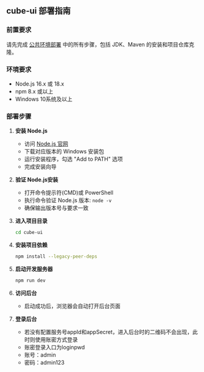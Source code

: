 ## cube-ui 部署指南

### 前置要求
请先完成 [公共环境部署](../common_deployment_guide.md) 中的所有步骤，包括 JDK、Maven 的安装和项目仓库克隆。

### 环境要求
- Node.js 16.x 或 18.x
- npm 8.x 或以上
- Windows 10系统及以上

### 部署步骤
1. **安装 Node.js**
   - 访问 [Node.js 官网](https://nodejs.org/)
   - 下载对应版本的 Windows 安装包
   - 运行安装程序，勾选 "Add to PATH" 选项
   - 完成安装向导

2. **验证 Node.js安装**
   - 打开命令提示符(CMD)或 PowerShell
   - 执行命令验证 Node.js 版本: `node -v`
   - 确保输出版本号与要求一致

3. **进入项目目录**
   ```bash
   cd cube-ui
   ```

4. **安装项目依赖**
   ```bash
   npm install --legacy-peer-deps
   ```

5. **启动开发服务器**
   ```bash
   npm run dev
   ```

6. **访问后台**
   - 启动成功后，浏览器会自动打开后台页面

7. **登录后台**
   - 若没有配置服务号appId和appSecret，进入后台时的二维码不会出现，此时则使用账密方式登录
   - 账密登录入口为loginpwd
   - 账号：admin
   - 密码：admin123